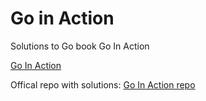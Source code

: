 # Go in Action
Solutions to Go book Go In Action

[Go In Action](https://www.manning.com/books/go-in-action)

Offical repo with solutions: [Go In Action repo](https://github.com/goinaction/code)
